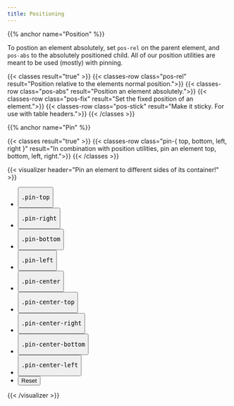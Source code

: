 ```yaml
---
title: Positioning
---
```


{{% anchor name="Position" %}}

To postion an element absolutely, set `pos-rel` on the parent element, and `pos-abs` to the absolutely positioned child. All of our position utilities are meant to be used (mostly) with pinning.

{{< classes result="true" >}}
{{< classes-row class="pos-rel" result="Position relative to the elements normal position.">}}
{{< classes-row class="pos-abs" result="Position an element absolutely.">}}
{{< classes-row class="pos-fix" result="Set the fixed position of an element.">}}
{{< classes-row class="pos-stick" result="Make it sticky. For use with table headers.">}}
{{< /classes >}}

{{% anchor name="Pin" %}}

{{< classes result="true" >}}
{{< classes-row class="pin-{ top, bottom, left, right }" result="In combination with position utilities, pin an element top, bottom, left, right.">}}
{{< /classes >}}

{{< visualizer header="Pin an element to different sides of its container!" >}}
<div class="actions block">
  <ul class="list">
    <li>
      <button class="button" data-example-elements="pos-abs pin-top">
        <pre>.pin-top</pre>
      </button>
    </li>
    <li>
      <button class="button" data-example-elements="pin-right">
        <pre>.pin-right</pre>
      </button>
    </li>
    <li>
      <button class="button" data-example-elements="pin-bottom">
        <pre>.pin-bottom</pre>
      </button>
    </li>
    <li>
      <button class="button" data-example-elements="pin-left">
        <pre>.pin-left</pre>
      </button>
    </li>
    <li>
      <button class="button" data-example-elements="pin-center">
        <pre>.pin-center</pre>
      </button>
    </li>
    <li>
      <button class="button" data-example-elements="pin-center-top">
        <pre>.pin-center-top</pre>
      </button>
    </li>
    <li>
      <button class="button" data-example-elements="pin-center-right">
        <pre>.pin-center-right</pre>
      </button>
    </li>
    <li>
      <button class="button" data-example-elements="pin-center-bottom">
        <pre>.pin-center-bottom</pre>
      </button>
    </li>
    <li>
      <button class="button" data-example-elements="pin-center-left">
        <pre>.pin-center-left</pre>
      </button>
    </li>
    <li>
      <button class="button button--salmon text--white" data-reset="true">
        Reset
      </button>
    </li>
  </ul>
</div>
<div class="results rounded-2 block background--dark p-3 vh-25" data-default-class="pos-rel h-100 w-100">
  <div class="abstract-element background--light-purple border border--color-white pos-abs"></div>
</div>
{{< /visualizer >}}